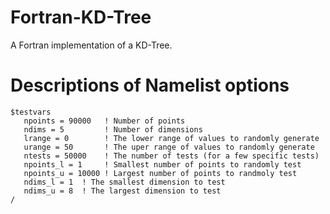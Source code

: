 # Fortran-KD-Tree

A Fortran implementation of a KD-Tree.


# Descriptions of Namelist options

```
$testvars
   npoints = 90000   ! Number of points
   ndims = 5         ! Number of dimensions
   lrange = 0        ! The lower range of values to randomly generate
   urange = 50       ! The uper range of values to randomly generate
   ntests = 50000    ! The number of tests (for a few specific tests)
   npoints_l = 1     ! Smallest number of points to randomly test
   npoints_u = 10000 ! Largest number of points to randmoly test
   ndims_l = 1  ! The smallest dimension to test
   ndims_u = 8  ! The largest dimension to test
/
```
